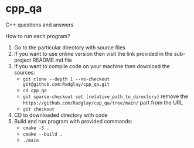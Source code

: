 # cpp_qa
C++ questions and answers

How to run each program?  
1) Go to the particular directory with source files  
2) If you want to use online version then visit the link provided in the sub-project README.md file
3) If you want to compile code on your machine then download the sources:
   * `git clone --depth 1 --no-checkout git@github.com:Radglay/cpp_qa.git`
   * `cd cpp_qa ` 
   * `git sparse-checkout set [relative_path_to_directory]` remove the `https://github.com/Radglay/cpp_qa/tree/main/` part from the URL
   * `git checkout`
4) CD to downloaded directory with code  
5) Build and run program with provided commands:
   * `cmake -S .`
   * `cmake --build .`
   * `./main`

